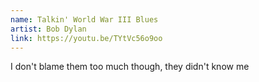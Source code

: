 ```yaml
---
name: Talkin' World War III Blues
artist: Bob Dylan
link: https://youtu.be/TYtVc56o9oo
---
```


I don't blame them too much though, they didn't know me
